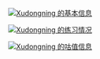 [![Xudongning 的基本信息](https://luogu-card.vercel.app/about?id=1636821)]([https://luogu.com/](https://www.luogu.com.cn/user/1636821))

[![Xudongning 的练习情况](https://luogu-card.vercel.app/practice?id=1636821)]([https://luogu.com/](https://www.luogu.com.cn/user/1636821))

[![Xudongning 的咕值信息](http://luogu-card.vercel.app/guzhi?id=1636821&scores=100,43,0,21,30)](https://github.com/cyrxdzj/luogu-card)
